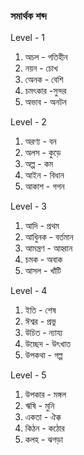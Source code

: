 ### সমার্থক শব্দ

Level - 1

1. অচল - গতিহীন 
2. নয়ন - চোখ 
3. অেনক - বেশি 
4. চমৎকার -সুন্দর 
5. অভাব - অনটন

Level - 2

1. অরণ্য - বন
2. অলস - কুড়ে 
3. অল্প - কম
4. আইন - বিধান 
5. আকাশ - গগন

Level - 3

1. আদি - প্রথম 
2. আধুিনক - বর্তমান 
3. আমন্ত্রণ - আহ্বান 
4. চমক - অবাক
5. আসল - খাঁটি 

Level - 4

1. ইতি - শেষ 
2. ঈশ্বর - প্রভু 
3. উচিত - ন্যায্য 
4. উচ্ছেদ - উৎখাত 
5. উপকথা - গল্প 

Level - 5

1. উপকার - মঙ্গল 
2. ঋষি - মুনি 
3. একতা - ঐক্ক 
4. কিঠন - কঠোর 
5. কলহ - ঝগড়া
